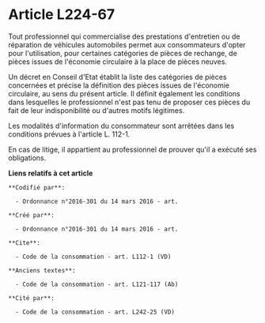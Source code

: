 # Article L224-67

Tout professionnel qui commercialise des prestations d'entretien ou de réparation de véhicules automobiles permet aux
consommateurs d'opter pour l'utilisation, pour certaines catégories de pièces de rechange, de pièces issues de l'économie
circulaire à la place de pièces neuves. 

Un décret en Conseil d'Etat établit la liste des catégories de pièces concernées et précise la définition des pièces issues
de l'économie circulaire, au sens du présent article. Il définit également les conditions dans lesquelles le professionnel
n'est pas tenu de proposer ces pièces du fait de leur indisponibilité ou d'autres motifs légitimes. 

Les modalités d'information du consommateur sont arrêtées dans les conditions prévues à l'article L. 112-1. 

En cas de litige, il appartient au professionnel de prouver qu'il a exécuté ses obligations.

**Liens relatifs à cet article**

	**Codifié par**:

	  - Ordonnance n°2016-301 du 14 mars 2016 - art.

	**Créé par**:

	  - Ordonnance n°2016-301 du 14 mars 2016 - art.

	**Cite**:

	  - Code de la consommation - art. L112-1 (VD)

	**Anciens textes**:

	  - Code de la consommation - art. L121-117 (Ab)

	**Cité par**:

	  - Code de la consommation - art. L242-25 (VD)
